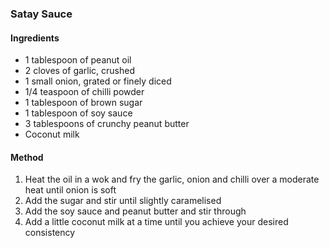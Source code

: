 ### Satay Sauce

#### Ingredients
 * 1 tablespoon of peanut oil
 * 2 cloves of garlic, crushed
 * 1 small onion, grated or finely diced
 * 1/4 teaspoon of chilli powder
 * 1 tablespoon of brown sugar
 * 1 tablespoon of soy sauce
 * 3 tablespoons of crunchy peanut butter
 * Coconut milk

#### Method
1. Heat the oil in a wok and fry the garlic, onion and chilli over a moderate heat until onion is soft
2. Add the sugar and stir until slightly caramelised
3. Add the soy sauce and peanut butter and stir through
3. Add a little coconut milk at a time until you achieve your desired consistency
